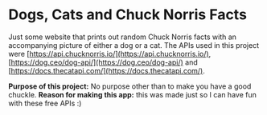 # Dogs, Cats and Chuck Norris Facts
Just some website that prints out random Chuck Norris facts with an accompanying picture of either a dog or a cat. The APIs used in this project were [https://api.chucknorris.io/](https://api.chucknorris.io/), [https://dog.ceo/dog-api/](https://dog.ceo/dog-api/) and [https://docs.thecatapi.com/](https://docs.thecatapi.com/).

**Purpose of this project:** No purpose other than to make you have a good chuckle. **Reason for making this app:** this was made just so I can have fun with these free APIs :)
